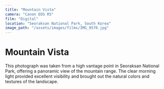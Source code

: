 ```yaml
---
title: "Mountain Vista"
camera: "Canon EOS R5"
film: "Digital"
location: "Seoraksan National Park, South Korea"
image_path: "/assets/images/films/IMG_9570.jpg"
---
```


# Mountain Vista

This photograph was taken from a high vantage point in Seoraksan National Park, offering a panoramic view of the mountain range. The clear morning light provided excellent visibility and brought out the natural colors and textures of the landscape.
